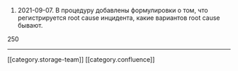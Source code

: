 1) 2021-09-07. В процедуру добавлены формулировки о том, что регистрируется root cause инцидента, какие вариантов root cause бывают.

250





*****

[[category.storage-team]] 
[[category.confluence]] 
